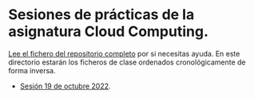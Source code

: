 # Sesiones de prácticas de la asignatura Cloud Computing.

[Lee el fichero del repositorio completo](../README.md) por si
necesitas ayuda. En este directorio estarán los ficheros de clase
ordenados cronológicamente de forma inversa.

* [Sesión 19 de octubre 2022](19_10_2022.md).
